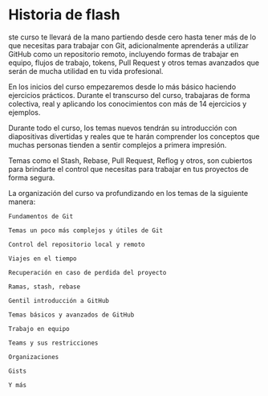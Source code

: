 # Historia de flash

ste curso te llevará de la mano partiendo desde cero hasta tener más de lo que necesitas para trabajar con Git, adicionalmente aprenderás a utilizar GitHub como un repositorio remoto, incluyendo formas de trabajar en equipo, flujos de trabajo, tokens, Pull Request y otros temas avanzados que serán de mucha utilidad en tu vida profesional.

En los inicios del curso empezaremos desde lo más básico haciendo ejercicios prácticos. Durante el transcurso del curso, trabajaras de forma colectiva, real y aplicando los conocimientos con más de 14 ejercicios y ejemplos. 

Durante todo el curso, los temas nuevos tendrán su introducción con diapositivas divertidas y reales que te harán comprender los conceptos que muchas personas tienden a sentir complejos a primera impresión.

Temas como el Stash, Rebase, Pull Request, Reflog y otros, son cubiertos para brindarte el control que necesitas para trabajar en tus proyectos de forma segura.

La organización del curso va profundizando en los temas de la siguiente manera:

    Fundamentos de Git   

    Temas un poco más complejos y útiles de Git   

    Control del repositorio local y remoto   

    Viajes en el tiempo

    Recuperación en caso de perdida del proyecto

    Ramas, stash, rebase

    Gentil introducción a GitHub   

    Temas básicos y avanzados de GitHub   

    Trabajo en equipo     

    Teams y sus restricciones   

    Organizaciones   

    Gists   

    Y más

